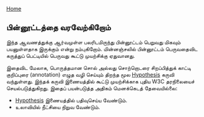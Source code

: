 ---
---
[Home](README.md)
## பின்னூட்டத்தை வரவேற்கிறோம்

இந்த ஆவணத்துக்கு ஆர்வமுள்ள பலரிடமிருந்து பின்னூட்டம் பெறுவது மிகவும் பயனுள்ளதாக இருக்கும் என்று நம்புகிறோம். மின்னஞ்சலில் பின்னூட்டம் பெருவதைவிட கருத்துப் பெட்டியில் பெருவது கூட்டு முயற்சிக்கு ஏதுவானது. 

இதைவிட மேலாக, பொருத்தமான சொல் அல்லது சொற்றொடரை சிறப்பித்துக் காட்டி குறிப்புரை (annotation) எழுத வழி செய்யும் திறந்த மூல [Hypothesis](https://web.hypothes.is/) கருவி வந்துள்ளது. இந்தக் கருவி இணையத்தில் கூட்டு முயற்சிக்காக புதிய W3C தரநிலையைச் செயல்படுத்துகிறது. இதைப் பயன்படுத்த அதிகம் மெனக்கெடத் தேவையில்லை:
 - [Hypothesis](https://web.hypothes.is/start/) இணையத்தில் பதிவுசெய்ய வேண்டும்.
 - உலாவியில் நீட்சியை நிறுவ வேண்டும்.

